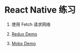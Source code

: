 # React Native 练习

1. 使用 Fetch 请求网络

2. [Redux Demo](./ReactNativeReduxDemo)

3. [Mobx Demo](./ReactNativeMobxDemo)
